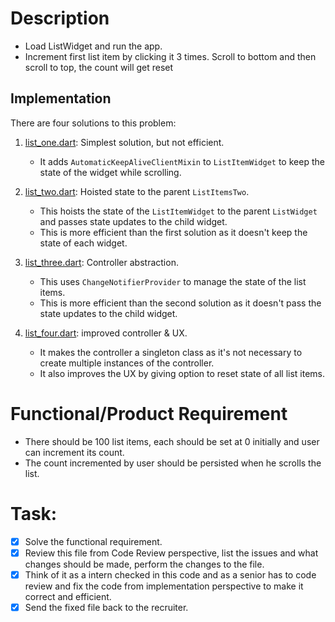 # Description

- Load ListWidget and run the app.
- Increment first list item by clicking it 3 times. Scroll to bottom and then scroll to top, the
  count will get reset

## Implementation

There are four solutions to this problem:

1. [list_one.dart](./lib/lists/list_one.dart): Simplest solution, but not efficient.
     - It adds `AutomaticKeepAliveClientMixin` to `ListItemWidget` to keep the state of the widget while scrolling.

2. [list_two.dart](./lib/lists/list_two.dart): Hoisted state to the parent `ListItemsTwo`.
     - This hoists the state of the `ListItemWidget` to the parent `ListWidget` and passes state updates to the child widget.
     - This is more efficient than the first solution as it doesn't keep the state of each widget.

3. [list_three.dart](./lib/lists/list_three.dart): Controller abstraction.
     - This uses `ChangeNotifierProvider` to manage the state of the list items.
     - This is more efficient than the second solution as it doesn't pass the state updates to the child widget.

4. [list_four.dart](./lib/lists/list_four.dart): improved controller & UX.
     - It makes the controller a singleton class as it's not necessary to create multiple instances of the controller.
     - It also improves the UX by giving option to reset state of all list items.


# Functional/Product Requirement

- There should be 100 list items, each should be set at 0 initially and user can increment its
  count.
- The count incremented by user should be persisted when he scrolls the list.

# Task:

- [x] Solve the functional requirement.
- [x] Review this file from Code Review perspective, list the issues and what changes should be made,
  perform the changes to the file.
- [x] Think of it as a intern checked in this code and as a senior has to code review and fix the code
  from implementation perspective to make it correct and efficient.
- [x] Send the fixed file back to the recruiter.
